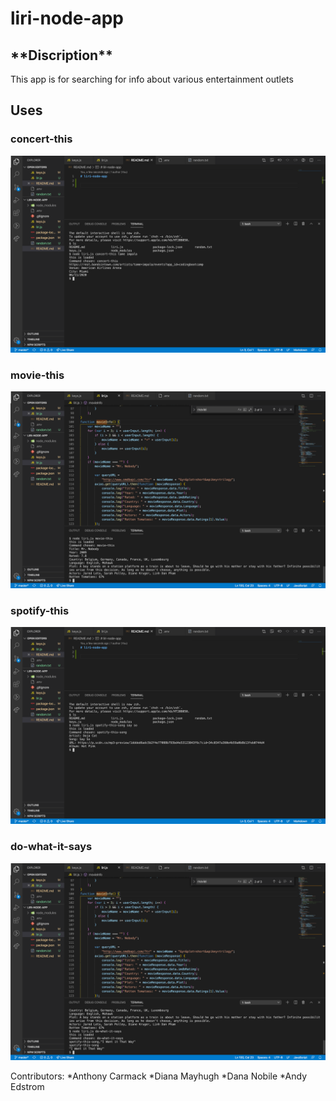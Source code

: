 <h1>liri-node-app</h1>

<h2> **Discription** </h2>
This app is for searching for info about various entertainment outlets



<h2>Uses</h2>


<h3>concert-this</h3>

![Concert-this](/images/concert-this.png)

<h3>movie-this</h3>

![movie-this](/images/movie-this.png)

<h3>spotify-this</h3>

![spotify-this](/images/spotify-this.png)

<h3>do-what-it-says</h3>

![do-what-it-says](/images/do-what-it-says.png)


Contributors:
*Anthony Carmack
*Diana Mayhugh
*Dana Nobile
*Andy Edstrom